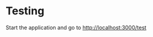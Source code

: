 # Testing

Start the application and go to [http://localhost:3000/test](http://localhost:3000/test)
